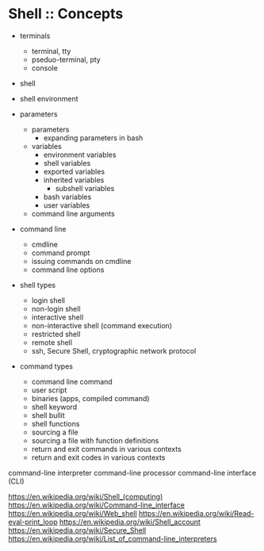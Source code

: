 # Shell :: Concepts

- terminals
  - terminal, tty
  - pseduo-terminal, pty
  - console

- shell
- shell environment

- parameters
  - parameters
    - expanding parameters in bash
  - variables
    - environment variables
    - shell variables
    - exported variables
    - inherited variables
      - subshell variables
    - bash variables
    - user variables
  - command line arguments

- command line
  - cmdline
  - command prompt
  - issuing commands on cmdline
  - command line options


- shell types
  - login shell
  - non-login shell
  - interactive shell
  - non-interactive shell (command execution)
  - restricted shell
  - remote shell
  - ssh, Secure Shell, cryptographic network protocol

- command types
  - command line command
  - user script
  - binaries (apps, compiled command)
  - shell keyword
  - shell bullit
  - shell functions
  - sourcing a file
  - sourcing a file with function definitions
  - return and exit commands in various contexts
  - return and exit codes in various contexts

command-line interpreter
command-line processor
command-line interface (CLI)


https://en.wikipedia.org/wiki/Shell_(computing)
https://en.wikipedia.org/wiki/Command-line_interface
https://en.wikipedia.org/wiki/Web_shell
https://en.wikipedia.org/wiki/Read-eval-print_loop
https://en.wikipedia.org/wiki/Shell_account
https://en.wikipedia.org/wiki/Secure_Shell
https://en.wikipedia.org/wiki/List_of_command-line_interpreters
